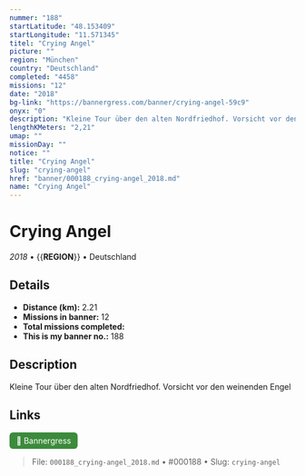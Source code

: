```yaml
---
nummer: "188"
startLatitude: "48.153409"
startLongitude: "11.571345"
titel: "Crying Angel"
picture: ""
region: "München"
country: "Deutschland"
completed: "4458"
missions: "12"
date: "2018"
bg-link: "https://bannergress.com/banner/crying-angel-59c9"
onyx: "0"
description: "Kleine Tour über den alten Nordfriedhof. Vorsicht vor den weinenden Engel"
lengthKMeters: "2,21"
umap: ""
missionDay: ""
notice: ""
title: "Crying Angel"
slug: "crying-angel"
href: "banner/000188_crying-angel_2018.md"
name: "Crying Angel"
---
```

# Crying Angel

*2018* • {{__REGION__}} • Deutschland





## Details
- **Distance (km):** 2.21
- **Missions in banner:** 12
- **Total missions completed:** 
- **This is my banner no.:** 188



## Description
Kleine Tour über den alten Nordfriedhof. Vorsicht vor den weinenden Engel



## Links
<a href="https://bannergress.com/banner/crying-angel-59c9" target="_blank" style="display:inline-block;margin-right:8px;padding:6px 12px;background:#3c8b3c;color:#fff;text-decoration:none;border-radius:6px;">🔗 Bannergress</a>



> File: `000188_crying-angel_2018.md` • #000188 • Slug: `crying-angel`
